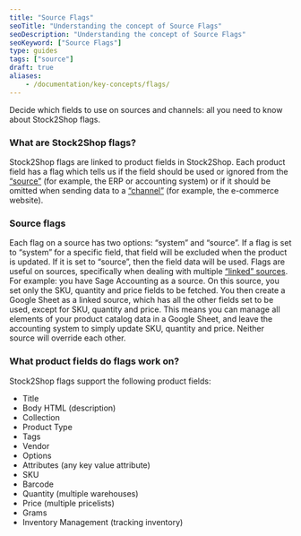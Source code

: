 ```yaml
---
title: "Source Flags"
seoTitle: "Understanding the concept of Source Flags"
seoDescription: "Understanding the concept of Source Flags"
seoKeyword: ["Source Flags"]
type: guides
tags: ["source"]
draft: true
aliases:
    - /documentation/key-concepts/flags/
---
```


Decide which fields to use on sources and channels: all you need to know about Stock2Shop flags.

### What are Stock2Shop flags?
Stock2Shop flags are linked to product fields in Stock2Shop.
Each product field has a flag which tells us if the field should be used or ignored from the [“source”](/help/how-to/sources/) (for example, the ERP or accounting system) or if it should be omitted when sending data to a [“channel”](/help/how-to/channels/) (for example, the e-commerce website).


### Source flags
Each flag on a source has two options: “system” and “source”. If a flag is set to “system” for a specific field, that field will be excluded when the product is updated. If it is set to “source”, then the field data will be used.
Flags are useful on sources, specifically when dealing with multiple [“linked” sources](/help/how-to/sources/linked-sources/).
For example: you have Sage Accounting as a source. On this source, you set only the SKU, quantity and price fields to be fetched. You then create a Google Sheet as a linked source, which has all the other fields set to be used, except for SKU, quantity and price.
This means you can manage all elements of your product catalog data in a Google Sheet, and leave the accounting system to simply update SKU, quantity and price. Neither source will override each other.

### What product fields do flags work on?
Stock2Shop flags support the following product fields:

- Title
- Body HTML (description)
- Collection
- Product Type
- Tags
- Vendor
- Options
- Attributes (any key value attribute)
- SKU
- Barcode
- Quantity (multiple warehouses)
- Price (multiple pricelists)
- Grams
- Inventory Management (tracking inventory)

